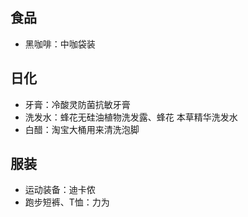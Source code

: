 ## 食品

- 黑咖啡：中咖袋装


## 日化

- 牙膏：冷酸灵防菌抗敏牙膏
- 洗发水：蜂花无硅油植物洗发露、蜂花 本草精华洗发水
- 白醋：淘宝大桶用来清洗泡脚


## 服装

- 运动装备：迪卡侬
- 跑步短裤、T恤：力为